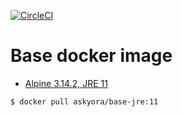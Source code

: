 [![CircleCI](https://circleci.com/gh/askyora/base-jre/tree/main.svg?style=svg)](https://circleci.com/gh/askyora/base-jre/tree/main)
# Base docker image


* [Alpine 3.14.2, JRE 11](https://hub.docker.com/repository/docker/askyora/base-jre)
```console
$ docker pull askyora/base-jre:11
```